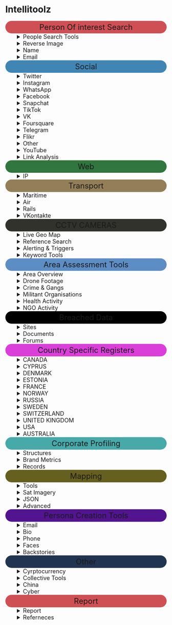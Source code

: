 # Intellitoolz


<summary style="text-align: center; font-size: 24px; background-color: #CF5054; padding: 5px; border-radius: 110px;">Person Of interest Search</summary>

<details>
<summary style="font-size: 18px; text-indent: 2em;">People Search Tools</summary>

* [Pipl - People Search](https://pipl.com/)

* [ZoomInfo's database](https://www.zoominfo.com/s/search)

* [Social Search (6 SM Platforms)](https://www.social-searcher.com/google-social-search/?q=person&fb=on&tw=on&gp=on&in=on&li=on&pi=on)

* [White Pages® - Search for an Australian Business, Government Department or Person](https://www.whitepages.com.au/)

* [ThatsThem](https://thatsthem.com/people-search)

* [Webmii](https://webmii.com/)

* [PeekYou - People Search Made Easy](https://www.peekyou.com/)

* [411 - White Pages -- Find Phone Numbers, People, Addresses & More](https://www.411.com/)

* [People Search -- Intelius](https://www.intelius.com/people-search?utm_source=google&utm_medium=cpc&utm_campaign=brand%20international&utm_content=25302&utm_term=%2Bintelius&gclid=Cj0KCQjw-r71BRDuARIsAB7i_QOSCvv1_ibR-OBmpUSDuiJLk75-NPxmhrl_mZv89VkDWCDdawEvLHEaAlIhEALw_wcB)

* [xlek - Free Public Data Search](https://xlek.com/)

* [Nuwber](https://nuwber.com/)
</details>

<details>
<summary style="font-size: 18px; text-indent: 2em;">Reverse Image</summary>

* [Yandex.Images: search for images online or search by image](https://yandex.com/images/)

* [PimEyes: Face Recognition Search Engine and Reverse Image Search](https://pimeyes.com/en)

* [Google Reverse Image Search](https://images.google.com/)

* [Yandex](https://yandex.ru/images/?rdrnd=892501&redircnt=1551245317.1)

* [Bing Image Feed](http://www.bing.com/images/discover?FORM=ILPMFT)

* [Plaghunter.com](https://www.plaghunter.com/)

* [Reverse Image Analyser -- OSINT Combine](https://www.osintcombine.com/reverse-image-analyzer)

* [Pl@ntNet Identify](https://identify.plantnet.org/)

* [eBird - Discover a new world of birding...](https://ebird.org/home)

* [CameraTrace: Trace A Camera For Free](http://www.cameratrace.com/trace)

* [AWS Rekognition (Facial Recognition & Feature Extraction)](https://console.aws.amazon.com/rekognition/home)

* [Google Natural Language Processing](https://cloud.google.com/natural-language/)

* [Tone Analyzer (IBM Watson)](https://tone-analyzer-demo.ng.bluemix.net/)

* [Cloud Vision API  --  Image Analysis](https://cloud.google.com/vision/docs/drag-and-drop)

</details>


<details>
<summary style="font-size: 18px; text-indent: 2em;">Name </summary>

* [Public Information](https://xlek.com/search_results.php)

* [namecheckers-list: A list of tools to search accounts by username](https://github.com/soxoj/osint-namecheckers-list)

* [WhatsMyName Web osint](https://whatsmyname.app/)

</details>


<details>
<summary style="font-size: 18px; text-indent: 2em;">Email</summary>

* [Epieos, the ultimate OSINT tool for email search -- holehe is CLI LINUX](https://epieos.com/)

* [Lampyre osint](https://account.lampyre.io/data-lookup)

* [Have I Been Pwned: Check if your email has been compromised in a data breach](https://haveibeenpwned.com/)

* [Email exists? ](https://centralops.net/co/emaildossier.aspx)

* [Simple Email Reputation](https://emailrep.io/)

* [Hunter.io (Email Address Finder)](https://hunter.io/)

* [Trace Email Address Source](https://whatismyipaddress.com/trace-email)

</details>

<summary style="text-align: center; font-size: 24px; background-color: #4085B4; padding: 5px; border-radius: 110px;">Social</summary>


<details>
<summary style="font-size: 18px; text-indent: 2em;">Twitter</summary>

* [Twitterfall (Twitter)](https://twitterfall.com/)

* [Twitter Activity Map (Twitter)](https://twimap.com/)

* [Trends Map (Twitter)](https://www.trendsmap.com/)

* [TweetDeck Geo Search (Twitter)](https://tweetdeck.twitter.com/)

* [OneMillionTweetMap (Twitter)](https://onemilliontweetmap.com/?center=25.505,-0.09&zoom=2&search=&timeStep=0&timeSelector=0&hashtag1=&hashtag2=&hashtagBattle=0&timeRange=0&timeRange=25&heatmap=0&sun=0&cluster=1)

* [OmniSci Tweetmap (Twitter)](https://www.omnisci.com/demos/tweetmap/)

* [Twitter Advanced Search (Twitter)](https://twitter.com/search-advanced?lang=en&new)

* [Social Bearing (Twitter)](https://socialbearing.com/)

* [TweetBeaver (Twitter)](https://tweetbeaver.com/)

* [Twitter User Geo Mapper (Twitter)](https://keitharm.me/projects/tweet/)

* [Spoonbill (Twitter Account Changes)](https://spoonbill.io/)

* [TruthNest - Twitter User Analysis](https://app.truthnest.com/)

* [TheHerdLocker.com](http://theherdlocker.com/)

</details>


<details>
<summary style="font-size: 18px; text-indent: 2em;">Instagram</summary>

* [Instagram (Use Search + Auto Refresh)](https://www.instagram.com/accounts/login/?hl=en)

* [Instagram Explorer -- OSINT Combine](https://www.osintcombine.com/instagram-explorer/#)

* [Instagram Explorer -- OSINT Combine](https://www.osintcombine.com/instagram-explorer)

* [Searchmy.bio - Search Instagram bio text](https://www.searchmy.bio/)

* [Instagram Person Search (change "person" for name)](https://www.google.com/search?client=ubuntu&hs=CzK&channel=fs&ei=Q1rhW9yIDI27rQHr_bDACw&q=site%3Ainstagram.com+%22person%22&oq=site%3Ainstagram.com+%22person%22&gs_l=psy-ab.3...4194.4916..5259...0.0..0.329.1218.0j4j1j1......0....1..gws-wiz.CPTTLh3l4Bk)

* [Export Comments to Excel Free - EXPORTCOMMENTS.COM](https://exportcomments.com/#)

* [Instagram Analytics & TikTok Analytics -- Analisa.io](https://analisa.io/)

</details>

<details>
<summary style="font-size: 18px; text-indent: 2em;">WhatsApp</summary>

* [WA Watcher online status tracker - WhatsApp Tools](https://watools.io/wa-watcher)

</details>

<details>
<summary style="font-size: 18px; text-indent: 2em;">Facebook</summary>

* [Facebook Live Video Search (Modify search location)](https://www.facebook.com/search/videos/?q=Sydney&epa=FILTERS&filters=eyJ2aWRlb3Nfc291cmNlIjoie1wibmFtZVwiOlwidmlkZW9zX2xpdmVcIixcImFyZ3NcIjpcIlwifSJ9)

* [Facebook Event (Modify <eventID in URL)](https://www.facebook.com/events/%3CeventID%3E/?active_tab=discussion)

* [Facebook Filter Search](http://graph.tips/beta/)


* [Export Facebook, Instagram, Twitter, YouTube, VK, TikTok, Vimeo Comments to CSV / Excel - EXPORTCOMMENTS.COM](https://exportcomments.com/)

</details>

<details>

 <summary style="font-size: 18px; text-indent: 2em;">Snapchat</summary>

* [SnapChat Activity Map (SnapChat)](https://map.snapchat.com/@-33.867100,151.207000,12.00z)

* [Snapchat Multi-Viewer -- OSINT Combine](https://www.osintcombine.com/snapchat-multi-viewer)

* [khoji -- To download previous bitmojis](https://www.github.com/asharbinkhalil/khoji)

</details>


<details>

 <summary style="font-size: 18px; text-indent: 2em;">TikTok</summary>

* [TikTok Quick Search -- OSINT Combine](https://www.osintcombine.com/tiktok-quick-search)

* [Instagram Analytics & TikTok Analytics -- Analisa.io](https://analisa.io/#)

</details>


<details>

<summary style="font-size: 18px; text-indent: 2em;">VK</summary>

* [VKontakte People Search](https://vk.com/people)

</details>

<details>
<summary style="font-size: 18px; text-indent: 2em;">Foursquare</summary>

* [Foursquare Search](https://foursquare.com/search)

</details>
<details>

<summary style="font-size: 18px; text-indent: 2em;">Telegram</summary>

* [Telegram Search (Telegago)](https://cse.google.com/cse?&cx=006368593537057042503:efxu7xprihg#gsc.tab=0)

* [Telegram Search](https://tgstat.ru/en/search)

* [Home -- Lyzem.com](https://lyzem.com/)

</details>

<details>

<summary style="font-size: 18px; text-indent: 2em;">Flikr</summary>

* [Flickr Activity Map (Flickr)](https://www.flickr.com/map)

* [Flikr Current Location](https://current-location.com/)

</details>
<details>
<summary style="font-size: 18px; text-indent: 2em;">Other</summary>


* [Google NEAR Keyword Sample (Google)](https://www.google.com.au/search?q=cowboy+boots+AND+near+sydney&safe=strict&glp=1&adtest=on&tci=g%3A2036&uule=w+CAIQICIJQXVzdHJhbGlh&adtest-useragent=Mozilla%2F5.0+%28Linux%3B+U%3B+Android-4.0.3%3B+en-us%3B+Xoom+Build%2FIML77%29+AppleWebKit%2F535.7+%28KHTML%2C+like+Gecko%29+CrMo%2F16.0.912.75+Safari%2F535.7&oq=cowboy+boots+AND+near+sydney&gs_l=heirloom-serp.3...3525.3898.0.4005.6.2.0.3.0.0.171.301.0j2.2.0....0...1ac.1.34.heirloom-serp..5.1.130.fun-5TipiJM)

* [Broadcastify - Listen Live to Police, Fire, EMS, Aviation, and Rail Audio Feeds](https://www.broadcastify.com/listen/)

* [Live UA Map (Geopolitical Event Monitor Map)](https://liveuamap.com/)

* [Country Daily Trending Search Topics](https://trends.google.com/trends/trendingsearches/daily?geo=AR)

* [WiGLE: Wireless Network Mapping](https://wigle.net/#)

* [Strava segments](https://www.doogal.co.uk/strava.php)

* [Bot Sentinel Dashboard ‹ Bot Sentinel](https://botsentinel.com/)

* [Social Geo Lens -- OSINT Combine](https://www.osintcombine.com/social-geo-lens)

* [Global Security Hotspots Map -- Crisis24](https://crisis24.garda.com/insights-intelligence/intelligence/risk-maps/global-security-hotspots-map)

* [Live Feeds Status](https://livingatlas.arcgis.com/livefeeds-status/)

* [Active Fire Data -- Earthdata](https://earthdata.nasa.gov/earth-observation-data/near-real-time/firms/active-fire-data)
</details>

<details>

<summary style="font-size: 18px; text-indent: 2em;">YouTube</summary>


* [Youtube Geo Search Tool](https://youtube.github.io/geo-search-tool/search.html)

* [YouTube Geofind](http://mattw.io/youtube-geofind/location)

* [Hadzy - Youtube comments search](https://hadzy.com/)


</details>


<details>

<summary style="font-size: 18px; text-indent: 2em;">Link Analysis</summary>

* [Map of Reddit](https://anvaka.github.io/map-of-reddit/?x=353711.52128544624&y=389235.4555817076&z=18075.980708777406&q=europe)

* [SocialGrep - Reddit](https://socialgrep.com/)

* [SMAT - Multi source](https://www.smat-app.com/timeline?searchTerm=qanon&startDate=2021-10-17&endDate=2022-04-17&websites=gab&numberOf=10&interval=day&limit=1000&changepoint=false)

* [TweetDeck](https://tweetdeck.twitter.com/#)

* [Mentionmapp Twitter Networks (Twitter)](https://mentionmapp.com/)

* [Analysis of Twitter Accounts](https://accountanalysis.lucahammer.com/)

* [Instagram Interaction Reports (Instagram)](http://gramspy.com/)

* [Find common followers of two Twitter users - TweetBeaver](https://tweetbeaver.com/getcommonfollowers.php)

* [FamilySearch: Sign In](https://ident.familysearch.org/cis-web/oauth2/v3/authorization?client_secret=WXExoUx36sCbsd2QXtC55MN9EgTjYZ25IrLXdIMKg4WN9xnRHp5bsxGmt6g9BMq8lGvfJWNkJzxUuyZhhA8UMsLSBtlOzTRN2HEbHWTqdzoKN4%2Bkn6fOmTwhgJzj5CuaRisDhOcJ7KRugK%2BXpJZ7ZXXlJL0BJN8FglDmZ7QlIwGQ2q1qkyE6loSYd9EZnyXKhbs3O4KoQHqgTKcaG7Rimms0s1qi%2FTB6J4fZFcb%2ButkuVIgudFMklmdYXBnpvuRY4%2BD%2B82RrfRTRmcPqpThYbx8AxkBu6hiGvPoCBFT1YkXQPEIq2Na73tJAo1iyphp5dm9y9FSeiBOy1aXBOZDKUg%3D%3D&display=tree&response_type=code&redirect_uri=https%3A%2F%2Fwww.familysearch.org%2Fauth%2Ffamilysearch%2Fcallback&state=https%3A%2F%2Fwww.familysearch.org%2Ftree%2Ffind%2Fname&client_id=3Z3L-Z4GK-J7ZS-YT3Z-Q4KY-YN66-ZX5K-176R)

* [Find common friends of two Twitter users - TweetBeaver](https://tweetbeaver.com/getcommonfriends.php)

* [Find conversations between two users - TweetBeaver](https://tweetbeaver.com/getconversations.php)

* [Bulk download Twitter user data - TweetBeaver](https://tweetbeaver.com/getbulkdata.php)

* [Facebook Mutual Friends (Modify Source UID & Node in URL)](https://www.facebook.com/browse/mutual_friends/?uid=4&node=5)

* [DataVis by OSINT Combine](https://osintcombine.tools/#)

* [Polinode - Powerful Network Analysis in the Cloud](https://polinode.com/)

* [2\. Google Advanced Search (Google)](https://www.google.com/advanced_search)
</details>



<summary style="text-align: center; font-size: 24px; background-color: #30763E; padding: 5px; border-radius: 110px;">Web</summary>

<details>
<summary style="font-size: 18px; text-indent: 2em;">IP</summary>

* [Dig (DNS lookup)](https://toolbox.googleapps.com/apps/dig/#ANY/)

* [Ip & Domain](https://who.is/)

* [ViewDNS.info - Your one source for DNS related tools!](https://viewdns.info/)

* [VirusTotal - Error 404](https://www.virustotal.com/gui/url/)

* [BuiltWith Technology Lookup](https://builtwith.com/)

* [Shohdan](https://www.shodan.io)

* [GeoIP2 Web Service Demo -- MaxMind](https://www.maxmind.com/en/geoip2-precision-demo?ip_address=134.119.176.19)

</details>


<summary style="text-align: center; font-size: 24px; background-color: #937E58; padding: 5px; border-radius: 110px;">Transport</summary>

<details>

<summary style="font-size: 18px; text-indent: 2em;">Maritime</summary>

* [Vessel Ownership & ID Records](http://www.equasis.org/EquasisWeb/public/HomePage)

* [Global Fishing Watch](https://globalfishingwatch.org/map/)

* [MarineTraffic: Global Ship Tracking Intelligence -- AIS Marine Traffic](https://www.marinetraffic.com/en/ais/home/centerx:100.5/centery:13.6/zoom:11)

* [Maritime Database](https://www.maritime-database.com/)

</details>

<details>
<summary style="font-size: 18px; text-indent: 2em;">Air</summary>

* [Aircraft Radar (ADSB Exchange)](https://global.adsbexchange.com/VirtualRadar/desktop.html)

* [Historical Flight Viewer](https://flight-data.adsbexchange.com/)

* [AirNav RadarBox - Live Flight Tracker and Airport Status](https://www.radarbox24.com/@2.41699,27.25463,z3)

* [Freedar.uk (89)](https://radar.freedar.uk/VirtualRadar/desktop.html)

* [ADS-B Historical Records](http://www.ads-b.nl/)

</details>

<details>

<summary style="font-size: 18px; text-indent: 2em;">Rails</summary>

* [Global Railway Map Reference](https://www.openrailwaymap.org/)

* [Mini Tokyo 3D](https://minitokyo3d.com/)

* [Railroad Maps](http://www-personal.umich.edu/~yopopov/rrt/railroadmaps/)

</details>

<details>
<summary style="font-size: 18px; text-indent: 2em;">VKontakte</summary>

* [SnRadar](http://snradar.azurewebsites.net/)
</details>


<summary style="text-align: center; font-size: 24px;  background-color: #31322B; padding: 5px; border-radius: 110px;">CCTV CAMERAS</summary>

<details>
<summary style="font-size: 18px; text-indent: 2em;">Live Geo Map</summary>

* [OpenStreetCam](https://openstreetcam.org/map/@40.73112880602221,-73.99618148803712,12z)

* [Live Network of Webcams and Streaming Video Cameras - EarthCam](https://www.earthcam.com/network/map.php)

* [Webcam Map](https://worldcam.eu/map/australia-oceania#14/-33.86082983873439/151.1986541748047)

* [Surveillance under Surveillance](https://kamba4.crux.uberspace.de/)

* [Windy: Webcams](https://www.windy.com/-Webcams/webcams?-33.859,151.200,5)
</details>
<details>
<summary style="font-size: 18px; text-indent: 2em;">Reference Search</summary>

* [Global Airport Webcams](http://airportwebcams.net/category/australia/)

* [site:insecam.org "location" - Google Search](https://www.google.com/search?client=ubuntu&channel=fs&q=site%3Ainsecam.org+%22location%22&ie=utf-8&oe=utf-8)

* [Surveillance under Surveillance](https://sunders.uber.space/#:~:text=Surveillance%20under%20Surveillance&text=Surveillance%20under%20Surveillance%20shows%20you,observe%2C%20or%20other%20interesting%20facts.)



</details>

<details>
<summary style="font-size: 18px; text-indent: 2em;">Alerting & Triggers</summary>

* [Google Alerts](https://www.google.com.au/alerts)

* [Alert Service (Surface Web & Twitter)](https://www.talkwalker.com/alerts)

* [Free RSS Reader](https://feedreader.com/)

* [Disaster Alert](https://disasteralert.pdc.org/disasteralert/)

* [GDACS - Global Disaster Alerting Coordination System](https://gdacs.org/)

</details>



<details>
<summary style="font-size: 18px; text-indent: 2em;">Keyword Tools</summary>

* [Multi-Platform Search Portal (6 SM Platforms)](https://www.social-searcher.com/google-social-search/)

* [Google AND/OR Search (Google)](https://www.google.com/search?source=hp&ei=_1jhW5-UDde89QOi5oaABw&q=this+AND+that+OR+those&btnK=Google+Search&oq=this+AND+that+OR+those&gs_l=psy-ab.3...3527.8869..9000...0.0..0.312.3393.0j11j5j1....2..0....1..gws-wiz.......0j0i131j0i3j0i10.wQjJDQZpgrE)



</details>


<summary style="text-align: center; font-size: 24px; background-color: #5D8DC5; padding: 5px; border-radius: 110px;">Area Assessment Tools</summary>

</details>
<details>
<summary style="font-size: 18px; text-indent: 2em;">Area Overview</summary>


* [1\. Area Maps](https://mc.bbbike.org/mc/#)

* [2\. The World Factbook — Central Intelligence Agency](https://www.cia.gov/library/publications/the-world-factbook/)

* [3\. Crisis Dashboard (Macro Events)](https://www.acleddata.com/dashboard/)

* [4\. Live UA Map (Significant Events)](https://liveuamap.com/#)

* [World Building Map -- EMPORIS](https://www.emporis.com/buildings/map?action=%2Fbuildings#)

* [MapChecking - Crowd size estimator](https://www.mapchecking.com/#48.8629816,2.2871467;48.8628097,2.2868619;48.8626608,2.2872267;48.8628700,2.2875427;2.5;48.8628950,2.2869780,18)

* [OpenHistoricalMap](https://openhistoricalmap.org/#map=5/48.691/35.134&layers=O&date=1901&daterange=1800,2022)



</details>

<details>
<summary style="font-size: 18px; text-indent: 2em;">Drone Footage</summary>

* [TRAVELwithDRONE - Aerial Videos Database](https://travelwithdrone.com/)

* [World's Air Pollution: Real-time Air Quality Index](https://waqi.info/)

* [Tool Library 🛰 Your geospatial intelligence tool belt for digital investigations](https://github.com/cartographia/geospatial-intelligence-library)

* [OpenSeaMap - The free nautical chart](https://map.openseamap.org/)

* [Mount Warrawolong - PeakFinder](https://www.peakfinder.org/?lat=-33.04360&lng=151.26500&ele=639&off=33&azi=182.76&alt=5.6&fov=47.8&cfg=s&name=Mount%20Warrawolong)

* [GeoNames](http://www.geonames.org/)





<details>
<summary style="font-size: 18px; text-indent: 2em;">News Topics</summary>

* [5\. Global Newspaper Map](https://newspapermap.com/)

* [6\. World News Headlines by Country](https://world.einnews.com/)

* [7\. Daily Trending Search Topics](https://trends.google.com/trends/trendingsearches/daily?geo=AU)

* [8\. Yearly Trending Search Topics](https://trends.google.com/trends/yis/2017/AU/)

* [Trackography - Who tracks you online?](https://trackography.org/)

</details>
<details>

<summary style="font-size: 18px; text-indent: 2em;">Social Media Macro View</summary>

* [9\. Social Media Usage Statistics](https://www.statista.com/)

* [10\. Social Media Trending Map](https://www.trendsmap.com/#)

* [Social Media Metrics (navigate to slide 4)](https://www.slideshare.net/DataReportal/digital-2019-iraq-january-2019-v01)



</details>
<details>
<summary style="font-size: 18px; text-indent: 2em;">High Activity Zones</summary>


* [12\. High Activity Zones (Twitter)](https://onemilliontweetmap.com/?center=7.18810087117902,59.94140625000001&zoom=2&search=&timeStep=0&timeSelector=0&hashtag1=&hashtag2=&hashtagBattle=0&timeRange=0&timeRange=25&heatmap=0&sun=0&cluster=1)

* [13\. High Activity Zones (Snapchat)](https://map.snapchat.com/@-33.815900,151.091000,12.00z)

* [14\. High Activity Zones (Flikr)](https://www.flickr.com/map/#)

* [SMAT](https://www.smat-app.com/timeline)



</details>
<details>
<summary style="font-size: 18px; text-indent: 2em;">Area Photos</summary>


* [16\. Facebook (Modify Tagged Location & Keyword to Area)](https://www.facebook.com/search/photos/?q=Bangkok)

* [17\. Twitter (Modify search field for criteria and range)](https://twitter.com/search?f=images&vertical=default&q=near%3Asydney%20within%3A5km%20filter%3Aimages&src=typd&lang=en)

* [18\. Instagram (Locate and modify location ID in URL)](https://www.instagram.com/explore/locations/234756425/)

* [Instagram Explorer -- OSINT Combine](https://www.osintcombine.com/instagram-explorer/#)


</details>

<summary style="text-align: center; font-size: 24px; background-color: #CF5054; padding: 5px; border-radius: 110px;">Threat Actors</summary>



</details>
<details>
<summary style="font-size: 18px; text-indent: 2em;">Crime & Gangs</summary>


* [19\. Crime Index by Country](https://www.numbeo.com/crime/rankings_by_country.jsp)

* [20\. US Gang Activity (US Only)](http://gangs.globalincidentmap.com/home.php)

* [21\. Violent Crime Acvitiy by Country](https://www.nationmaster.com/country-info/stats/Crime/Violent-crime/Murder-rate)

* [22\. Crime Statistics - World and regional statistics, national data, maps, rankings](https://knoema.com/atlas/topics/Crime-Statistics)



</details>
<details>
<summary style="font-size: 18px; text-indent: 2em;">Militant Organisations</summary>

* [23\. Militant Group Historical Activities](https://www.start.umd.edu/gtd/search/BrowseBy.aspx?category=country)

* [24\. Group Linkages & Events](http://web.stanford.edu/group/mappingmilitants/cgi-bin/)

* [UCDP - Uppsala Conflict Data Program](https://ucdp.uu.se/exploratory)

* [Every Disputed Territory in the World \* [Interactive Map\]](http://metrocosm.com/disputed-territories-map.html)

* [Terrorist Attacks](https://storymaps.esri.com/stories/terrorist-attacks/)



</details>
<details>
<summary style="font-size: 18px; text-indent: 2em;">Health Activity</summary>

* [Coronavirus 2019-nCoV](https://gisanddata.maps.arcgis.com/apps/opsdashboard/index.html#)

* [Flu & Ebola Map -- Virus & Contagious Disease Surveillance](https://www.healthmap.org/en/)

* [COVID-19 Crisis Dashboard](https://covid19board.app/)



</details>
<details>
<summary style="font-size: 18px; text-indent: 2em;">NGO Activity</summary>

* [Counter Human Trafficking Organisations Map](http://www.globalmodernslavery.org/)

* [Human Trafficking Flow Map](http://dataviz.du.edu/projects/htc/flow/)

* [Drug Trade Insight (South America)](https://www.insightcrime.org/countries/)

* [Drug Trade Statistics & Usage](https://data.unodc.org/)

* [Mapping Arms Data - the trade in small arms and their ammunition, 1992-2014](http://nisatapps.prio.org/armsglobe/index.php)

* [WiGLE: Wireless Network Mapping](https://wigle.net/)

* [2\. Discord GlobalNews.Watch](https://discordapp.com/invite/5pmK4TU)



</details>






<summary style="text-align: center; font-size: 24px; background-color: #000000; padding: 5px; border-radius: 110px;">Breached Data</summary>


</details>
<details>
<summary style="font-size: 18px; text-indent: 2em;">Sites</summary>

* [Have I Been Pwned: Check if your email has been compromised in a data breach](https://haveibeenpwned.com/)

* [DeHashed — #FreeThePassword](https://dehashed.com/)

* [GhostProject](https://ghostproject.fr/m)


</details>
<details>
<summary style="font-size: 18px; text-indent: 2em;">Documents</summary>

* [Google Custom Search](http://cse.google.co.uk/cse?cof=CX:Documents%2520-%2520Formats;&cx=009462381166450434430:nudphlkt3p4&num=100&ei=TgKvWJLJCamUgAaP1Y2IBA)

* [FTP Search (Change "searchterm" in search box)](https://www.google.com/search?num=100&newwindow=1&safe=off&client=firefox-a&hl=en&rls=org.mozilla%3Aen-US%3Aofficial&ei=Ql7hW7LIDMmv9QPm6o6YDQ&q=inurl%3Aftp+-inurl%3A%28http%7Chttps%29+searchterm&oq=inurl%3Aftp+-inurl%3A%28http%7Chttps%29+searchterm&gs_l=psy-ab.3...2358.3764..3896...0.0..0.226.1595.0j8j2......0....1..gws-wiz.Q7cKYS1AATI)



</details>
<details>
<summary style="font-size: 18px; text-indent: 2em;">Forums</summary>


* [search (@search@gab.com) -- gab.com - Gab Social](https://gab.com/search)

* [Reddit Investigator (Reddit)](http://www.redditinvestigator.com/)

* [4Chan Search](https://find.4chan.org/?q=test)

* [SnoopSnoo - reddit user and subreddit analytics](https://snoopsnoo.com/)

* [Reditr](https://reddit6.com/#/Stream)

* [Deck for Reddit](https://rdddeck.com/)

* [reddit visualization - YASIV](http://yasiv.com/reddit)

</details>


<summary style="text-align: center; font-size: 24px; background-color: #DA3FD9; padding: 5px; border-radius: 110px;">Country Specific Registers</summary>




</details>
<details>

<summary style="font-size: 18px; text-indent: 2em;">CANADA</summary>

* [CANADA](http://www.canada411.ca/)

* [CANADA - 411](http://www.canada411.ca/search/reverse.html)

* [CANADA - Border Services](https://www.cbsa-asfc.gc.ca/menu-eng.html)

* [CANADA - Business Resource](http://www.cbr.ca/)

* [CANADA - Corporates](https://www.ic.gc.ca/app/scr/cc/CorporationsCanada/fdrlCrpSrch.html)

* [CANADA - Federal Corporation](https://www.ic.gc.ca/app/scr/cc/CorporationsCanada/fdrlCrpSrch.html)

* [CANADA - Sedar](https://www.sedar.com/search/search_en.htm)

* [CANADA - People Search](http://www.canadianpeoplesearch.ca/)



</details>
<details>
<summary style="font-size: 18px; text-indent: 2em;">CYPRUS</summary>

* [CYPRUS](https://eservices.dls.moi.gov.cy/#/national/geoportalmapviewer)

* [CYPRUS - Offshore Companies](https://efiling.drcor.mcit.gov.cy/DrcorPublic/SearchForm.aspx?sc=0&lang=EN)


</details>
<details>
<summary style="font-size: 18px; text-indent: 2em;">DENMARK</summary>

* [DENMARK - Domain Register](https://www.dk-hostmaster.dk/da/velkommen-til-dk-hostmaster)

* [DENMARK - Official Buildings](https://ois.dk/)

* [DENMARK - Official Register](https://datacvr.virk.dk/data/?_np_c=et%2Ckampagneboks%2Cindberet)

* [DENMARK - Ownership of house or car](https://www.tinglysning.dk/tinglysning/landingpage/landingpage.xhtml)

* [DENMARK - Properties for sale](https://www.boligsiden.dk/)

* [DENMARK - Search for Person](https://www.krak.dk/)


</details>
<details>
<summary style="font-size: 18px; text-indent: 2em;">ESTONIA</summary>

* [ESTONIA](http://teatmik.ee/en/personlegal/14144085-Asicvault-O%C3%9C)


</details>
<details>
<summary style="font-size: 18px; text-indent: 2em;">FRANCE</summary>

* [FRANCE](http://societe.com/)


</details>
<details>
<summary style="font-size: 18px; text-indent: 2em;">NORWAY</summary>

* [NORWAY - Yellow Pages](https://www.gulesider.no/)

* [NORWAY - 1881](https://www.1881.no/)

* [NORWAY - All registered businesses/entities](https://www.brreg.no/)

* [NORWAY - Vegvesen - he Norwegian Public Roads Administration, check licence plates etc:](https://www.vegvesen.no/en/home)

* [NORWAY - Proff - Business site, find info about companies, key persons, accounting info etc:](https://www.proff.no/)


</details>
<details>
<summary style="font-size: 18px; text-indent: 2em;">RUSSIA</summary>

* [RUSSIA](https://egrul.nalog.ru/index.html)


</details>
<details>
<summary style="font-size: 18px; text-indent: 2em;">SWEDEN</summary>

* [SWEDEN](http://www.allabolag.se/)

* [SWEDEN - Find person](http://www.hitta.se/)

* [SWEDEN - Eniro](http://www.eniro.se/)


</details>
<details>
<summary style="font-size: 18px; text-indent: 2em;">SWITZERLAND</summary>

* [SWITZERLAND - Search companies and individuals in Switzerland.](http://zefix.ch/en/search/entity/welcome)

* [Cantonal company search, Commercial registry office of Canton Ticino](https://ti.chregister.ch/cr-portal/suche/suche.xhtml)

* [Moneyhouse - Commercial register and business information](https://www.moneyhouse.ch/en/)


</details>
<details>
<summary style="font-size: 18px; text-indent: 2em;">UNITED KINGDOM</summary>

* [UNITED KINGDOM - 192](https://www.192.com/)

* [UNITED KINGDOM](http://beta.companieshouse.gov.uk/)

* [British Phonebook](http://www.britishphonebook.com/)


</details>
<details>
<summary style="font-size: 18px; text-indent: 2em;">USA</summary>

* [USA - Public Records](https://publicrecords.onlinesearches.com/)

* [USA - Black Book Online](https://www.blackbookonline.info/USA-counties.aspx)

* [USA - Biznar](https://biznar.com/biznar/desktop/en/search.html)


</details>
<details>
<summary style="font-size: 18px; text-indent: 2em;">AUSTRALIA</summary>

* [Australia Business Directory](https://au.companiesdb.net/)

* [ASIC Home -- ASIC - Australian Securities and Investments Commission](https://asic.gov.au/)


</details>

</summary>

<summary style="text-align: center; font-size: 24px; background-color: #47A9AA; padding: 5px; border-radius: 110px;">Corporate Profiling</summary>




</details>
<details>
<summary style="font-size: 18px; text-indent: 2em;">Structures</summary>

* [LinkedIn Hidden Search](https://www.linkedin.com/search/results/all/?keywords=%20company:%22Company%22&origin=GLOBAL_SEARCH_HEADER)

* [Marketscreener](https://www.marketscreener.com/)

* [Relationship Science Database](https://relationshipscience.com/)

* [Wallmine](https://pl.wallmine.com/)

* [Skymem - email list](http://www.skymem.info/)

* [OpenCorporates :: The Open Database Of The Corporate World](https://opencorporates.com/)

* [Find public records and leaks - OCCRP Aleph](https://data.occrp.org/)

* [Dun & Bradstreet - Accelerate Growth and Improve Business Performance](https://www.dnb.com/)


</details>
<details>
<summary style="font-size: 18px; text-indent: 2em;">Brand Metrics</summary>

* [Twiangulate Competition Comparison (Tiwtter )](http://twiangulate.com/search/)

* [Twitter Account Analysis (Twitter)](https://socialbearing.com/search/user)

* [Multi Platform Keyword Search](https://www.social-searcher.com/google-social-search/?q=my+brand&fb=on&tw=on&gp=on&in=on&li=on&pi=on)

* [Multi Platform Mention Search](https://www.social-searcher.com/social-buzz/?q5=my+brand)

* [Brand24 - Social Media Monitoring Tool](https://brand24.com/)

* [CrowdTangle -- Content Discovery and Social Monitoring Made Easy](https://www.crowdtangle.com/)

* [Talkwalker Social Search](https://www.talkwalker.com/social-media-analytics-search)

* [Ad Library](https://www.facebook.com/ads/library/?active_status=all&ad_type=political_and_issue_ads&country=AU)


</details>
<details>
<summary style="font-size: 18px; text-indent: 2em;">Records</summary>

* [Influence Explorer (Contracts US & Aus)](https://techinquiry.org/explorer)

* [China - Enterprise Check - Industrial and Commercial Information Query - Company Enterprise Registration Information Query - National Enterprise Credit Information Publicity System](https://www.qcc.com/)

* [Datasets - OpenSanctions](https://opensanctions.org/datasets/)

* [OCCRP Investigative Dashboard - Search 178 million public records and leaks from 236 sources on company and individual names.](http://data.occrp.org/)

* [ICIJ Offshore Leaks Database - Find out who’s behind more than 785,000 offshore companies, foundations and trusts from the Panama Papers, the Offshore Leaks, the Bahamas Leaks and the Paradise Papers investigations.](http://offshoreleaks.icij.org/)

* [Peppercat.org — The collaborative World Leaders list](https://peppercat.org/)

* [EUROPEAN UNION](https://e-justice.europa.eu/content_business_registers_in_member_states-106-en.do)

* [OffshoreAlert -- Offshore Financial News, Documents & Intelligence](https://www.offshorealert.com/)

</details>



<summary style="text-align: center; font-size: 24px; background-color: #65601F; padding: 5px; border-radius: 110px;">Mapping</summary>


<details>
<summary style="font-size: 18px; text-indent: 2em;">Tools</summary>

* [Google Maps](https://www.google.com/maps)

* [Bing Maps](https://www.bing.com/maps)

* [OpenStreetMap](https://www.openstreetmap.org/#map=5/-28.153/133.275)

* [Dual Maps - Create Google Maps, Street View and Bing Maps](https://www.mapchannels.com/DualMaps.aspx)

* [Mapbox Near Time Sat Imagery](https://www.mapbox.com/bites/00145/#12/-34.0238819/151.0674949)

* [BatchGeo: Create an interactive map from your data](https://batchgeo.com/)

* [Quad Map Comparison Tool](https://mc.bbbike.org/mc/)

* [My Maps – Google Maps](https://www.google.com/maps/about/mymaps/)

* [Mapbox Studio](https://account.mapbox.com/auth/signin/?route-to=https://studio.mapbox.com/)

* [Free Map Tools](https://www.freemaptools.com/)

* [Wayback Imagery](http://livingatlas.arcgis.com/wayback/)

</details>
<details>
<summary style="font-size: 18px; text-indent: 2em;">Sat Imagery</summary>

* [Remote Pixel -- Satellite Search](https://search.remotepixel.ca/#6.71/-34.451/147.593)

* [Tuggerah NSW 2259, Australia. - Land Viewer -- EOS](https://eos.com/landviewer/?lat=-33.60109&lng=151.21023&z=11)

* [EarthExplorer - Home](https://earthexplorer.usgs.gov/)

* [Soar -- Discover your Earth](https://soar.earth/)

* [25 Satellite Maps To See Earth in New Ways \* [2020\] - GIS Geography](https://gisgeography.com/satellite-maps/)

* [Sentinel Hub Playground - A user-friendly place for Sentinel 2/Landsat images.](http://apps.sentinel-hub.com/sentinel-playgr%20ound)

</details>
<details>
<summary style="font-size: 18px; text-indent: 2em;">JSON</summary>

* [geojson.io](https://geojson.io/#map=2/-18.3/161.0)

* [Sun Calc - Make an approximation of the time of the day using shadow direction](http://suncalc.net/)


</details>
<details>
<summary style="font-size: 18px; text-indent: 2em;">Advanced</summary>

* [overpass turbo](https://overpass-turbo.eu/)

* [5Ghz Interference Tracker](https://orbtwz.users.earthengine.app/view/radarinterferencetracker)

* [Geolocation Estimation (Images)](https://labs.tib.eu/geoestimation/)

* [Travel Time Map -- Drive Time Radius & Other Modes](https://app.traveltime.com/search)

* [Plant.id - Plant identification app](https://plant.id/)





</details>

<summary style="text-align: center; font-size: 24px; background-color: #52148F; padding: 5px; border-radius: 110px;">Persona Creation Tools</summary>

<details>
<summary style="font-size: 18px; text-indent: 2em;">Email</summary>

* [10 Minute Mail - Temporary E-Mail](https://10minutemail.com/10MinuteMail/index.html?dswid=-1408)

* [Temporary Disposable Email - 10 minute mail](https://www.crazymailing.com/)

* [✉ Guerrilla Mail - Disposable Temporary E-Mail Address](http://www.guerrillamail.com/)

* [Fake Mail Generator - Free temporary email addresses](http://www.fakemailgenerator.com/#/gustr.com/Casly1981/)

* [10 Minute Mail - Free Anonymous Temporary email - 10 Minute Mail - Free Anonymous Temporary email](https://10minutemail.com/)

* [Asia-East Free Email Providers](http://www.fepg.net/asia.HTML)


</details>
<details>
<summary style="font-size: 18px; text-indent: 2em;">Bio</summary>

* [Generate a Random Name - Fake Name Generator](https://www.fakenamegenerator.com/)

* [faker.js - generate massive amounts of fake data in node.js and the browser](https://cdn.rawgit.com/Marak/faker.js/master/examples/browser/index.html)


</details>
<details>
<summary style="font-size: 18px; text-indent: 2em;">Phone</summary>

* [Twilio -- Try Twilio Free](https://www.twilio.com/try-twilio)

* [Top 10 Free Sites to Receive SMS Online Without Real Phone Number- dr.fone](https://drfone.wondershare.com/message/receive-message-online.html)

* [FREE mobile numbers to receive text messages online -- mytrashmobile.com](https://www.mytrashmobile.com/numbers)

* [TalkU - Free Phone Calls, Texts & Walkie Talkie, PTT](https://www.talkyou.me/en/index.html)

* [Gravatar - Globally Recognized Avatars](https://en.gravatar.com/)

* [Fake Person Generator -- User Identity, Account and Profile Generator](https://www.fakepersongenerator.com/Index/generate)

* [Full Contact Information Generator](https://names.igopaygo.com/people/full-contact)


</details>
<details>
<summary style="font-size: 18px; text-indent: 2em;">Faces</summary>

* [This Person Does Not Exist](https://thispersondoesnotexist.com/)


</details>
<details>
<summary style="font-size: 18px; text-indent: 2em;">Backstories</summary>

* [This resume does not exist](https://thisresumedoesnotexist.com/)

* [Character Biography Generator](https://www.character-generator.org.uk/bio/)

* [The Ultimate List of Hobbies -- Discover a Hobby](https://discoverahobby.com/)

* [Wikipedia Analysis Tool](https://wikiwho.ailef.tech/)

* [OSINT for Finding People - Google Sheets](https://docs.google.com/spreadsheets/d/1JxBbMt4JvGr--G0Pkl3jP9VDTBunR2uD3_faZXDvhxc/edit?usp=drivesdk)

* [Boardreader - Forum Search Engine](https://boardreader.com/)

* [Terrorism & Radicalisation Research Dashboard.](https://start.me/p/OmExgb/terrorism-radicalisation-research-dashboard)

* [The Jamestown Foundation](https://jamestown.org/)

* [ToolDatabase < Dmi < Foswiki](https://wiki.digitalmethods.net/Dmi/ToolDatabase)

* [Lorand Bodo -- Blog -- OSINT -- Countering Terrorism & Extremism](https://www.lorandbodo.com/weekly-tweets)

* [Forensically, free online photo forensics tools - 29a.ch](https://29a.ch/photo-forensics/#forensic-magnifier)

* [Ghiro - automated digital image forensics tool](http://www.getghiro.org/)

* [Data: Querying, Analyzing and Downloading: The GDELT Project](https://www.gdeltproject.org/data.html#rawdatafiles)

* [Bellingcat's Online Investigation Toolkit \* [bit.ly/bcattools\] - Google Sheets](https://docs.google.com/spreadsheets/d/18rtqh8EG2q1xBo2cLNyhIDuK9jrPGwYr9DI2UncoqJQ/edit#gid=1575012979)

* [Free Online OCR - Image to text or PDF to Doc converter](https://www.onlineocr.net/)

* [The Ultimate OSINT Collection - start.me](https://start.me/p/DPYPMz/the-ultimate-osint-collection)

* [SMAT - Disinformation Tool](https://www.smat-app.com/)

* [Full Results Table -- MetaOSINT.github.io](https://metaosint.github.io/table/)
</details>



<summary style="text-align: center; font-size: 24px; background-color: #213451; padding: 5px; border-radius: 110px;">Other</summary>


<details>
<summary style="font-size: 18px; text-indent: 2em;">Cyrptocurrency</summary>

* [ΞTHTECTIVE](https://ethtective.com/)

* [Breadcrumbs - Investigation Tool](https://www.breadcrumbs.app/)

* [Crypto Logos - Cryptocurrency Logo Files (.SVG & .PNG) Download](https://cryptologos.cc/)

* [Esteroids the frontpage of the decentralized web](https://esteroids.xyz/#/)

* [Tornado.cash (ETH)](https://tornado.cash/)

* [Ethereum (ETH) Blockchain Explorer - etherchain.org - 2022](https://www.etherchain.org/)

* [Monero Blocks - XMR block explorer](https://localmonero.co/blocks)

* [xmrchain.net monero explorer](https://xmrchain.net/)


* [Blockchair — Universal blockchain explorer and search engine](https://blockchair.com/)

</details>



<details>
<summary style="font-size: 18px; text-indent: 2em;">Collective Tools</summary>

* [OSINT Framework](https://osintframework.com/)

* [Wayback Machine](https://archive.org/)

* [VIS. Visual Investigative Scenarios Platform](https://vis.occrp.org/)

* [OSINT.Link Resource Portal](http://osint.link/)

* [Bellingcat's Online Investigation Toolkit - Google Docs](https://docs.google.com/document/d/1BfLPJpRtyq4RFtHJoNpvWQjmGnyVkfE2HYoICKOGguA/edit)

* [CSE Utopia - start.me](https://start.me/p/EL84Km/cse-utopia)

* [jivoi/awesome-osint: A curated list of amazingly awesome OSINT](https://github.com/jivoi/awesome-osint)

* [Datasets & Databases - start.me](https://start.me/p/9E8BrL/datasets-databases)


* [Google Hacking Database](https://www.exploit-db.com/google-hacking-database)

* [Australian Court Lists](https://www.criminal-court-records.com.au/daily-court-lists.html)


* [✅ — Best Rego Check Australia: PPSR by Number Plate: Vehicle History](https://checkrego.com.au/)

* [daily court lists](https://web.archive.org/web/20200306131224/https://www.criminal-court-records.com.au/daily-court-lists.html)


</details>

<details>
<summary style="font-size: 18px; text-indent: 2em;">China</summary>

* [Weapon Knowledge Resource Base](https://bqzs.cnki.net/)

* [CNKI](https://oversea.cnki.net/index/)

* [个性化首页-中国知网](https://kns.cnki.net/kns8)



</details>
<details>
<summary style="font-size: 18px; text-indent: 2em;">Cyber</summary>

* [OpenPhish - Phishing Intelligence](https://openphish.com/)

* [BuiltWith Technology Lookup](https://builtwith.com/)

* [Website Information Scan](https://urlscan.io/)

* [IP Address - BrowserLeaks.com](https://browserleaks.com/ip)

* [Whois domaintools.com](https://www.whois.com/whois/domaintools.com)

* [Whois Lookup, Domain Availability & IP Search - DomainTools](http://whois.domaintools.com/)

* [Shodan](https://www.shodan.io/)

* [Robtex](https://www.robtex.com/)

* [DomainBigData.com - Online investigation tools](https://domainbigdata.com/)

* [ViewDNS.info - Your one source for DNS related tools!](https://viewdns.info/)

* [Ahrefs - SEO Tools & Resources To Grow Your Search Traffic](https://ahrefs.com/)

* [Domain Tools](https://research.domaintools.com/)

* [SpyOnWeb - Find out related websites via their tracking code](http://spyonweb.com/)

* [DNS Dumpster - Domain research tool that can discover hosts related to a domain](https://dnsdumpster.com/)

* [searchcode -- source code search engine](https://searchcode.com/)

* [Investigator](https://abhijithb200.github.io/investigator/)

* [example\_hashes \* [hashcat wiki\]](https://hashcat.net/wiki/doku.php?id=example_hashes)

* [Digital Corpora » Disk Images](https://digitalcorpora.org/corpora/disk-images)

* [DeepL Translate: The world's most accurate translator](https://www.deepl.com/translator)


</details>


<summary style="text-align: center; font-size: 24px; background-color: #CF5054; padding: 5px; border-radius: 110px;">Report</summary>


<details>
<summary style="font-size: 18px; text-indent: 2em;">Report</summary>

* [yEd Live - Online Diagram Tool](https://www.yworks.com/yed-live/)

* [Auto Graph Datasets](http://app.rawgraphs.io/)

* [Data Visualisation Tool](https://databasic.io/en/)

* [Create Timeline Visualisations](https://timeline.knightlab.com/)

* [Create Storymaps](https://storymap.knightlab.com/)

* [Flowchart Maker & Online Diagram Tool](https://www.draw.io/)

* [Website Screenshot Generator & API](http://www.page2images.com/)

* [Free online timeline maker](https://time.graphics/)




</details>
<details>
<summary style="font-size: 18px; text-indent: 2em;">Referneces</summary>

* [Hate Symbols Database -- ADL](https://www.adl.org/hatesymbolsdatabase)

* [Glossary -- Counter Extremism Project](https://www.counterextremism.com/glossary)

* [FastEmoji Emojis, Emoticons, Smileys -- fastemoji.com](https://www.fastemoji.com/)

* [Simple Collaborative Mind Maps & Flow Charts - Coggle](https://coggle.it/)

* [Create a Report -- Reportivo](https://www.reportivo.com/create)

* [Free Online Report Maker: Design a Custom Report - Canva](https://www.canva.com/create/reports/)
